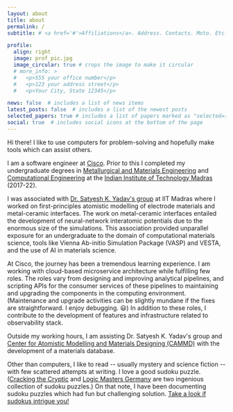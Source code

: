 ```yaml
---
layout: about
title: about
permalink: /
subtitle: # <a href='#'>Affiliations</a>. Address. Contacts. Moto. Etc.

profile:
  align: right
  image: prof_pic.jpg
  image_circular: true # crops the image to make it circular
  # more_info: >
  #   <p>555 your office number</p>
  #   <p>123 your address street</p>
  #   <p>Your City, State 12345</p>

news: false  # includes a list of news items
latest_posts: false  # includes a list of the newest posts
selected_papers: true # includes a list of papers marked as "selected={true}"
social: true  # includes social icons at the bottom of the page
---
```


Hi there! I like to use computers for problem-solving and hopefully make tools which can assist others. 

I am a software engineer at [Cisco](https://www.cisco.com/). Prior to this I completed my undergraduate degrees in [Metallurgical and Materials Engineering](https://mme.iitm.ac.in/) and [Computational Engineering](https://ioe.iitm.ac.in/program/computational-engineering/) at the [Indian Institute of Technology Madras](https://www.iitm.ac.in/) (2017-22).

I was associated with [Dr. Satyesh K. Yadav's group](https://home.iitm.ac.in/satyesh/) at IIT Madras where I worked on first-principles atomistic modelling of electrode materials and metal-ceramic interfaces. The work on metal-ceramic interfaces entailed the development of neural-network interatomic potentials due to the enormous size of the simulations. This association provided unparallel exposure for an undergraduate to the domain of computational materials science, tools like Vienna Ab-initio Simulation Package (VASP) and VESTA, and the use of AI in materials science.

At Cisco, the journey has been a tremendous learning experience. I am working with cloud-based microservice architecture while fulfilling few roles. The roles vary from designing and improving analytical pipelines, and scripting APIs for the consumer services of these pipelines to maintaining and upgrading the components in the computing environment. (Maintenance and upgrade activities can be slightly mundane if the fixes are straightforward. I enjoy debugging. :smiley:) In addition to these roles, I contribute to the development of features and infrastructure related to observability stack.

Outside my working hours, I am assisting Dr. Satyesh K. Yadav's group and [Center for Atomistic Modelling and Materials Designing (CAMMD)](https://ioe.iitm.ac.in/project/atomistic-modelling-and-materials-designing/) with the development of a materials database.

Other than computers, I like to read -- usually mystery and science fiction -- with few scattered attempts at writing. I love a good sudoku puzzle. ([Cracking the Cryptic](https://www.youtube.com/c/CrackingTheCryptic) and [Logic Masters Germany](https://logic-masters.de/Raetselportal/?chlang=en) are two ingenious collection of sudoku puzzles.) On that note, I have been documenting sudoku puzzles which had fun but challenging solution. [Take a look if sudokus intrigue you!](https://logic-masters.de/Raetselportal/Benutzer/allgemein.php?name=pothepanda)
